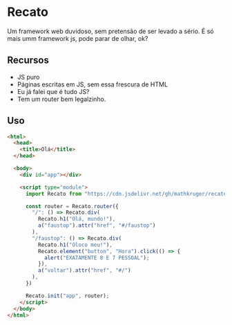 # Recato

Um framework web duvidoso, sem pretensão de ser levado a sério. É só mais umm framework js, pode parar de olhar, ok?

## Recursos

- JS puro
- Páginas escritas em JS, sem essa frescura de HTML
- Eu já falei que é tudo JS?
- Tem um router bem legalzinho.


## Uso

``` html
<html>
  <head>
    <title>Olá</title>
  </head>

  <body>
    <div id="app"></div>

    <script type="module">
      import Recato from "https://cdn.jsdelivr.net/gh/mathkruger/recato/recato.js";

      const router = Recato.router({
        "/": () => Recato.div(
          Recato.h1("Olá, mundo!"),
          a("faustop").attr("href", "#/faustop")
        ),
        "/faustop": () => Recato.div(
          Recato.h1("Oloco meu!"),
          Recato.element("button", "Hora").click(() => {
            alert("EXATAMENTE 8 E 7 PESSOAL");
          }),
          a("voltar").attr("href", "#/")
        ),
      })

      Recato.init("app", router);
    </script>
  </body>
</html>
```